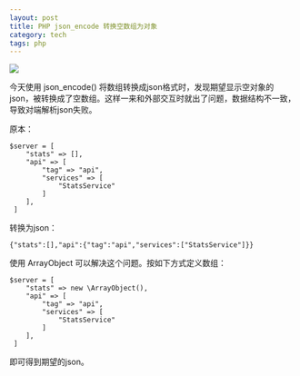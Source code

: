 ```yaml
---
layout: post
title: PHP json_encode 转换空数组为对象
category: tech
tags: php
---
```

![](https://cdn.kelu.org/blog/tags/php.jpg)

今天使用 json_encode() 将数组转换成json格式时，发现期望显示空对象的json，被转换成了空数组。这样一来和外部交互时就出了问题，数据结构不一致，导致对端解析json失败。

原本：

```
$server = [
    "stats" => [],
    "api" => [
        "tag" => "api",
        "services" => [
            "StatsService"
        ]
    ],
 ]
```

转换为json：

```
{"stats":[],"api":{"tag":"api","services":["StatsService"]}}
```

使用 ArrayObject 可以解决这个问题。按如下方式定义数组：

```
$server = [
    "stats" => new \ArrayObject(),
    "api" => [
        "tag" => "api",
        "services" => [
            "StatsService"
        ]
    ],
 ]
```

即可得到期望的json。